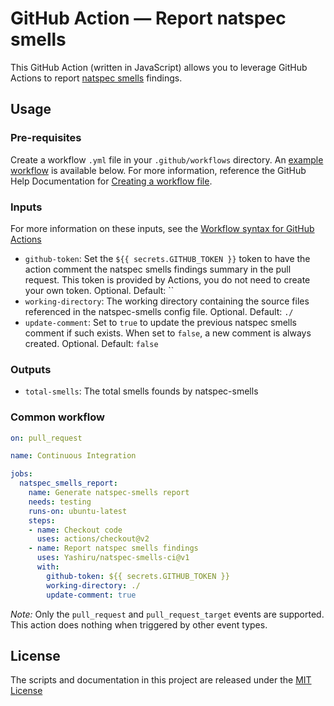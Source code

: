 # GitHub Action — Report natspec smells

This GitHub Action (written in JavaScript) allows you to leverage GitHub Actions to report [natspec smells](https://github.com/defi-wonderland/natspec-smells) findings.

## Usage
### Pre-requisites
Create a workflow `.yml` file in your `.github/workflows` directory. An [example workflow](#common-workflow) is available below. For more information, reference the GitHub Help Documentation for [Creating a workflow file](https://help.github.com/en/articles/configuring-a-workflow#creating-a-workflow-file).

### Inputs
For more information on these inputs, see the [Workflow syntax for GitHub Actions](https://docs.github.com/actions/reference/workflow-syntax-for-github-actions#jobsjob_idstepswith)

- `github-token`: Set the `${{ secrets.GITHUB_TOKEN }}` token to have the action comment the natspec smells findings summary in the pull request. This token is provided by Actions, you do not need to create your own token. Optional. Default: ``
- `working-directory`: The working directory containing the source files referenced in the natspec-smells config file. Optional. Default: `./`
- `update-comment`: Set to `true` to update the previous natspec smells comment if such exists. When set to `false`, a new comment is always created. Optional. Default: `false`

### Outputs
- `total-smells`: The total smells founds by natspec-smells

### Common workflow

```yaml
on: pull_request

name: Continuous Integration

jobs:
  natspec_smells_report:
    name: Generate natspec-smells report
    needs: testing
    runs-on: ubuntu-latest
    steps:
    - name: Checkout code
      uses: actions/checkout@v2
    - name: Report natspec smells findings
      uses: Yashiru/natspec-smells-ci@v1
      with:
        github-token: ${{ secrets.GITHUB_TOKEN }}
        working-directory: ./
        update-comment: true
```
*Note:* Only the `pull_request` and `pull_request_target` events are supported. This action does nothing when triggered by other event types.

## License
The scripts and documentation in this project are released under the [MIT License](LICENSE.md)